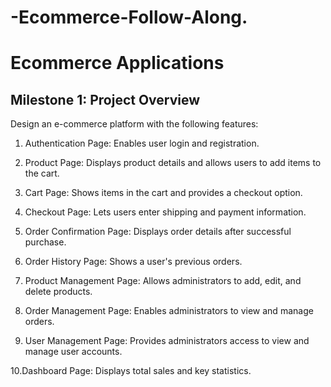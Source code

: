 # -Ecommerce-Follow-Along.
# Ecommerce Applications
## Milestone 1: Project Overview


Design an e-commerce platform with the following features:

1. Authentication Page: Enables user login and registration.

2. Product Page: Displays product details and allows users to add items to the cart.

3. Cart Page: Shows items in the cart and provides a checkout option.

4. Checkout Page: Lets users enter shipping and payment information.

5. Order Confirmation Page: Displays order details after successful purchase.

6. Order History Page: Shows a user's previous orders.

7. Product Management Page: Allows administrators to add, edit, and delete products.

8. Order Management Page: Enables administrators to view and manage orders.

9. User Management Page: Provides administrators access to view and manage user accounts.

10.Dashboard Page: Displays total sales and key statistics.